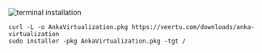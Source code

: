 ![terminal installation](/images/anka-virtualization/terminal-installation.png)
```shell
curl -L -o AnkaVirtualization.pkg https://veertu.com/downloads/anka-virtualization
sudo installer -pkg AnkaVirtualization.pkg -tgt /
```